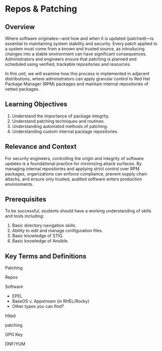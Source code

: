 # Repos & Patching

## Overview

Where software originates—and how and when it is updated (patched)—is essential to maintaining system stability and security. Every patch applied to a system must come from a known and trusted source, as introducing changes into a stable environment can have significant consequences. Administrators and engineers ensure that patching is planned and scheduled using verified, trackable repositories and resources.

In this unit, we will examine how this process is implemented in adjacent distributions, where administrators can apply granular control to Red Hat Package Manager (RPM) packages and maintain internal repositories of vetted packages.

## Learning Objectives

1. Understand the importance of package integrity.
2. Understand patching techniques and routines.
3. Understanding automated methods of patching.
4. Understanding custom internal package repositories.

## Relevance and Context

For security engineers, controlling the origin and integrity of software updates is a foundational practice for minimizing attack surfaces. By managing internal repositories and applying strict control over RPM packages, organizations can enforce compliance, prevent supply chain attacks, and ensure only trusted, audited software enters production environments.

## Prerequisites

To be successful, students should have a working understanding of skills and tools including:

1. Basic directory navigation skills.
2. Ability to edit and manage configuration files.
3. Basic knowledge of STIG.
4. Basic knowledge of Ansible.

## Key Terms and Definitions

Patching

Repos

Software

- EPEL
- BaseOS v. Appstream (in RHEL/Rocky)
- Other types you can find?

httpd

patching

GPG Key

DNF/YUM
